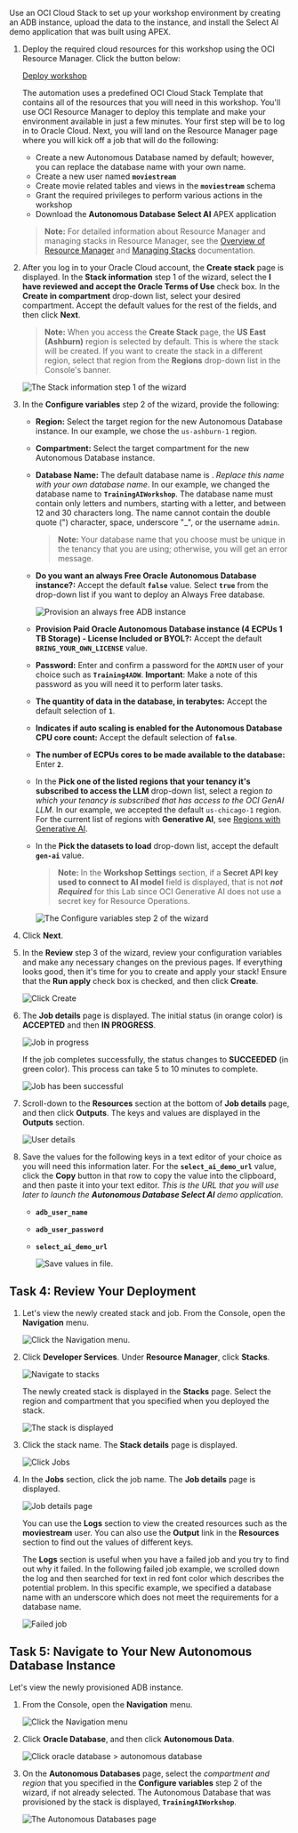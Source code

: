<!--
    {
        "name":"Provision ADB with Select AI using Resource Manager Stack",
        "description":"Deploys a database and data using a stack. Specify variable 'terraform_url' for the pointer to the stack-Redwood",
        "author": "Marty Gubar/Lauran Serhal",
        "lastUpdated": "May 2025"
    }
-->

Use an OCI Cloud Stack to set up your workshop environment by creating an ADB instance, upload the data to the instance, and install the Select AI demo application that was built using APEX.

1. Deploy the required cloud resources for this workshop using the OCI Resource Manager. Click the button below:
    
    <a href="[](var:terraform_url)" class="tryit-button">Deploy workshop</a>



    The automation uses a predefined OCI Cloud Stack Template that contains all of the resources that you will need in this workshop. You'll use OCI Resource Manager to deploy this template and make your environment available in just a few minutes. Your first step will be to log in to Oracle Cloud. Next, you will land on the Resource Manager page where you will kick off a job that will do the following:
    * Create a new Autonomous Database named **[](var:db_name)** by default; however, you can replace the database name with your own name.
    * Create a new user named **`moviestream`**
    * Create movie related tables and views in the **`moviestream`** schema
    * Grant the required privileges to perform various actions in the workshop
    * Download the **Autonomous Database Select AI** APEX application

    >**Note:** For detailed information about Resource Manager and managing stacks in Resource Manager, see the [Overview of Resource Manager](https://docs.oracle.com/en-us/iaas/Content/ResourceManager/Concepts/resourcemanager.htm#concepts__package) and [Managing Stacks](https://docs.oracle.com/en-us/iaas/Content/ResourceManager/Tasks/stacks.htm) documentation.

2. After you log in to your Oracle Cloud account, the **Create stack** page is displayed. In the **Stack information** step 1 of the wizard, select the **I have reviewed and accept the Oracle Terms of Use** check box. In the **Create in compartment** drop-down list, select your desired compartment. Accept the default values for the rest of the fields, and then click **Next**.

    >**Note:** When you access the **Create Stack** page, the **US East (Ashburn)** region is selected by default. This is where the stack will be created. If you want to create the stack in a different region, select that region from the **Regions** drop-down list in the Console's banner.

    ![The Stack information step 1 of the wizard](./images/create-stack.png "")

3. In the **Configure variables** step 2 of the wizard, provide the following:
    * **Region:** Select the target region for the new Autonomous Database instance. In our example, we chose the `us-ashburn-1` region.
    * **Compartment:** Select the target compartment for the new Autonomous Database instance.
    * **Database Name:** The default database name is **[](var:db_name)**. _Replace this name with your own database name_. In our example, we changed the database name to **``TrainingAIWorkshop``**. The database name must contain only letters and numbers, starting with a letter, and between 12 and 30 characters long. The name cannot contain the double quote (") character, space, underscore "_", or the username `admin`.

        >**Note:** Your database name that you choose must be unique in the tenancy that you are using; otherwise, you will get an error message.

    * **Do you want an always Free Oracle Autonomous Database instance?:** Accept the default **`false`** value. Select **`true`** from the drop-down list if you want to deploy an Always Free database.

        ![Provision an always free ADB instance](./images/provision-always-free.png "")

    * **Provision Paid Oracle Autonomous Database instance (4 ECPUs 1 TB Storage) - License Included or BYOL?:**
    Accept the default **`BRING_YOUR_OWN_LICENSE`** value.

    * **Password:** Enter and confirm a password for the `ADMIN` user of your choice such as **`Training4ADW`**. **Important**: Make a note of this password as you will need it to perform later tasks.

    * **The quantity of data in the database, in terabytes:** Accept the default selection of **`1`**.

    * **Indicates if auto scaling is enabled for the Autonomous Database CPU core count:** Accept the default selection of **`false`**.

    * **The number of ECPUs cores to be made available to the database:** Enter **`2`**.

    * In the **Pick one of the listed regions that your tenancy it's subscribed to access the LLM** drop-down list, select a region _to which your tenancy is subscribed that has access to the OCI GenAI LLM_. In our example, we accepted the default `us-chicago-1` region. For the current list of regions with **Generative AI**, see [Regions with Generative AI](https://docs.oracle.com/en-us/iaas/Content/generative-ai/overview.htm).

    * In the **Pick the datasets to load** drop-down list, accept the default **`gen-ai`** value.

        >**Note:** In the **Workshop Settings** section, if a **Secret API key used to connect to AI model** field is displayed, that is not **_not Required_** for this Lab since OCI Generative AI does not use a secret key for Resource Operations.
   
        ![The Configure variables step 2 of the wizard](./images/configure-variables.png " ")

4. Click **Next**. 

5. In the **Review** step 3 of the wizard, review your configuration variables and make any necessary changes on the previous pages. If everything looks good, then it's time for you to create and apply your stack! Ensure that the **Run apply** check box is checked, and then click **Create**.

    ![Click Create](./images/click-create.png "")

6. The **Job details** page is displayed. The initial status (in orange color) is **ACCEPTED** and then **IN PROGRESS**.

    ![Job in progress](./images/in-progress.png "")

    If the job completes successfully, the status changes to **SUCCEEDED** (in green color). This process can take 5 to 10 minutes to complete.

    ![Job has been successful](./images/stack-success.png "")

7. Scroll-down to the **Resources** section at the bottom of **Job details** page, and then click **Outputs**. The keys and values are displayed in the **Outputs** section.

    ![User details](./images/output.png "")

8. Save the values for the following keys in a text editor of your choice as you will need this information later. For the **`select_ai_demo_url`** value, click the **Copy** button in that row to copy the value into the clipboard, and then paste it into your text editor. _This is the URL that you will use later to launch the **Autonomous Database Select AI** demo application._

    * **`adb_user_name`**
    * **`adb_user_password`**
    * **`select_ai_demo_url`**

      ![Save values in file.](./images/save-values.png "")

## Task 4: Review Your Deployment

1. Let's view the newly created stack and job. From the Console, open the **Navigation** menu.

    ![Click the Navigation menu.](./images/click-navigation-menu.png " ")

2. Click **Developer Services**. Under **Resource Manager**, click **Stacks**.

    ![Navigate to stacks](./images/navigate-stacks.png "")

    The newly created stack is displayed in the **Stacks** page. Select the region and compartment that you specified when you deployed the stack.
    
    ![The stack is displayed](./images/stacks-page.png "")
    
3.  Click the stack name. The **Stack details** page is displayed.

    ![Click Jobs](./images/stack-details-page.png "")

4.  In the **Jobs** section, click the job name. The **Job details** page is displayed.

    ![Job details page](./images/job-details.png "")

    You can use the **Logs** section to view the created resources such as the **moviestream** user. You can also use the **Output** link in the **Resources** section to find out the values of different keys.

    The **Logs** section is useful when you have a failed job and you try to find out why it failed. In the following failed job example, we scrolled down the log and then searched for text in red font color which describes the potential problem. In this specific example, we specified a database name with an underscore which does not meet the requirements for a database name.

    ![Failed job](./images/failed-job.png "")

## Task 5: Navigate to Your New Autonomous Database Instance

Let's view the newly provisioned ADB instance.

1. From the Console, open the **Navigation** menu.

    ![Click the Navigation menu](./images/click-navigation.png "")

2.  Click **Oracle Database**, and then click **Autonomous Data**.

    ![Click oracle database > autonomous database](./images/click-adb.png "")

3. On the **Autonomous Databases** page, select the _compartment and region_ that you specified in the **Configure variables** step 2 of the wizard, if not already selected. The Autonomous Database that was provisioned by the stack is displayed, **``TrainingAIWorkshop``**.

    ![The Autonomous Databases page](./images/adb-instances.png "")